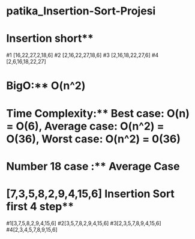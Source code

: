 # patika_Insertion-Sort-Projesi
# Insertion short**
#1 [16,22,27,2,18,6]
#2 [2,16,22,27,18,6]
#3 [2,16,18,22,27,6]
#4 [2,6,16,18,22,27]
# BigO:** O(n^2)
# Time Complexity:** Best case: O(n) = O(6), Average case: O(n^2) = O(36), Worst case: O(n^2) = 0(36) 
# Number 18 case :** Average Case
# [7,3,5,8,2,9,4,15,6] Insertion Sort first 4 step**
#1[3,7,5,8,2,9,4,15,6]
#2[3,5,7,8,2,9,4,15,6]
#3[2,3,5,7,8,9,4,15,6]
#4[2,3,4,5,7,8,9,15,6]
